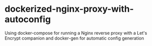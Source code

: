 # dockerized-nginx-proxy-with-autoconfig
Using docker-compose for running a Nginx reverse proxy with a Let's Encrypt companion and docker-gen for automatic config generation
